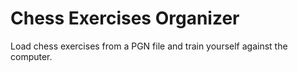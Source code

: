 # Chess Exercises Organizer

Load chess exercises from a PGN file and train yourself against the computer.